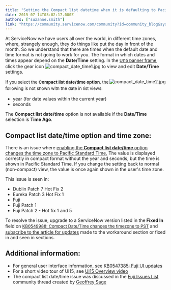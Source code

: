 ```yaml
---
title: "Setting the Compact list datetime when it is defaulting to Pacific Standard Time in UI"
date: 2015-07-14T03:02:17.000Z
authors: ["suzanne.smith"]
link: "https://community.servicenow.com/community?id=community_blog&sys_id=daad26a9dbd0dbc01dcaf3231f96194a"
---
```

<p>At ServiceNow we have users all over the world, in different time zones, where, strangely enough, they do things like put the day in front of the month. So we understand that there are times when the default date and time format is not going to work for you. The format in which dates and times appear depend on the <strong>Date/Time</strong> setting. In the <a title="ki.servicenow.com/index.php?title=Navigation_and_the_User_Interface#Banner_Frame" href="http://wiki.servicenow.com/index.php?title=Navigation_and_the_User_Interface#Banner_Frame" style="font-size: 10pt; line-height: 1.5em;">UI15 banner frame</a>, click the gear icon <img   alt="compact_date_time1.jpg" class="image-1 jive-image" src="35deff35db18d3049c9ffb651f96193f.iix" style="height: auto;"/> to view and edit <strong>Date/Time</strong> settings.</p><p><img   alt="compact_date_time2.jpg" class="image-1 jive-image" src="de999046db581f048c8ef4621f9619e5.iix" style="height: auto; float: right;"/></p><p></p><p>I<span style="font-size: 10pt; line-height: 1.5em;">f you select the </span><span style="font-size: 10pt; line-height: 1.5em;"><strong>Compact list date/time option</strong></span><span style="font-size: 10pt; line-height: 1.5em;">, the following is not shown with the date in list views:</span></p><ul><li>year (for date values within the current year)</li><li>seconds</li></ul><p>The <strong>Compact list date/time</strong> option is not available if the <strong>Date/Time</strong> selection is <strong>Time Ago</strong>.</p><p></p><h2>Compact list date/time option and time zone:</h2><p>There is an issue where <a href="https://hi.service-now.com/kb_view.do?sysparm_article=KB0549988">enabling the <strong>Compact list date/time</strong> option changes the time zone to Pacific Standard Time.</a> The value is displayed correctly in compact format without the year and seconds, but the time is shown in Pacific Standard Time. If you change the setting back to normal (non-compact) view, the value is once again shown in the user's time zone.</p><p></p><p>This issue is seen in:</p><ul><li>Dublin Patch 7 Hot Fix 2</li><li>Eureka Patch 3 Hot Fix 1</li><li>Fuji</li><li>Fuji Patch 1</li><li>Fuji Patch 2 - Hot fix 1 and 5</li></ul><p></p><p>To resolve the issue, upgrade to a ServiceNow version listed in the<strong> Fixed In</strong> field on <a title="i.service-now.com/kb_view.do?sysparm_article=KB0549988" href="https://hi.service-now.com/kb_view.do?sysparm_article=KB0549988" style="font-size: 10pt; line-height: 1.5em;">KB0549988: Compact Date/Time changes the timezone to PST</a> and <a title="" _jive_internal="true" href="/community?id=community_blog&sys_id=5ffca6a5dbd0dbc01dcaf3231f961983">subscribe to the article for updates</a> made to the workaround section or fixed in and seen in sections.</p><p></p><p></p><h2>Additional information:</h2><ul><li>For general user interface information, see <a title="i.service-now.com/kb_view.do?sysparm_article=KB0547385" href="https://hi.service-now.com/kb_view.do?sysparm_article=KB0547385">KB0547385: Fuji UI updates</a></li><li>For a short video tour of UI15, see <a title="ki.servicenow.com/index.php?title=Navigation_and_the_User_Interface#UI15_Overview_Video" href="http://wiki.servicenow.com/index.php?title=Navigation_and_the_User_Interface#UI15_Overview_Video">UI15 Overview video</a></li><li>The compact list date/time issue was discussed in the <a title="" _jive_internal="true" href="/community?id=community_question&sys_id=866c07a5db9cdbc01dcaf3231f961980">Fuji Issues List </a>community thread created by <a title="Geoffrey Sage" __default_attr="20200" __jive_macro_name="user" class="jive_macro_user jive_macro" data-orig-content="Geoffrey Sage" href="/community?id=community_user_profile&user=4520da65db581fc09c9ffb651f961953">Geoffrey Sage</a></li></ul>